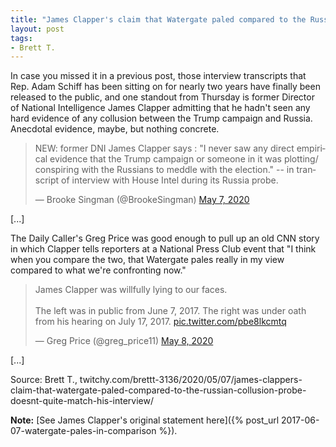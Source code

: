```yaml
---
title: "James Clapper's claim that Watergate paled compared to the Russian collusion probe doesn't quite match his interview"
layout: post
tags:
- Brett T.
---
```


In case you missed it in a previous post, those interview transcripts that Rep. Adam Schiff has been sitting on for nearly two years have finally been released to the public, and one standout from Thursday is former Director of National Intelligence James Clapper admitting that he hadn't seen any hard evidence of any collusion between the Trump campaign and Russia. Anecdotal evidence, maybe, but nothing concrete.

<blockquote class="twitter-tweet"><p lang="en" dir="ltr">NEW: former DNI James Clapper says : &quot;I never saw any direct empirical evidence that the Trump campaign or someone in it was plotting/ conspiring with the Russians to meddle with the election.&quot; -- in transcript of interview with House Intel during its Russia probe.</p>&mdash; Brooke Singman (@BrookeSingman) <a href="https://twitter.com/BrookeSingman/status/1258516364005748737?ref_src=twsrc%5Etfw">May 7, 2020</a></blockquote> <script async src="https://platform.twitter.com/widgets.js" charset="utf-8"></script>

\[...\]

The Daily Caller's Greg Price was good enough to pull up an old CNN story in which Clapper tells reporters at a National Press Club event that "I think when you compare the two, that Watergate pales really in my view compared to what we're confronting now."

<blockquote class="twitter-tweet"><p lang="en" dir="ltr">James Clapper was willfully lying to our faces.<br><br>The left was in public from June 7, 2017. The right was under oath from his hearing on July 17, 2017. <a href="https://t.co/pbe8lkcmtq">pic.twitter.com/pbe8lkcmtq</a></p>&mdash; Greg Price (@greg_price11) <a href="https://twitter.com/greg_price11/status/1258552012569899009?ref_src=twsrc%5Etfw">May 8, 2020</a></blockquote> <script async src="https://platform.twitter.com/widgets.js" charset="utf-8"></script>

\[...\]

Source: Brett T., twitchy.com/brettt-3136/2020/05/07/james-clappers-claim-that-watergate-paled-compared-to-the-russian-collusion-probe-doesnt-quite-match-his-interview/

**Note:** [See James Clapper's original statement here]({% post_url 2017-06-07-watergate-pales-in-comparison %}).

